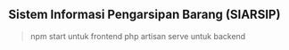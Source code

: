 ## Sistem Informasi Pengarsipan Barang (SIARSIP)

> npm start untuk frontend
> php artisan serve untuk backend